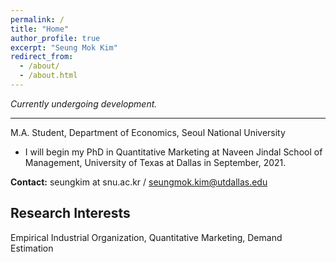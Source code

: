 ```yaml
---
permalink: /
title: "Home"
author_profile: true
excerpt: "Seung Mok Kim"
redirect_from: 
  - /about/
  - /about.html
---
```


*Currently undergoing development.*

---
M.A. Student, Department of Economics, Seoul National University<br>
 * I will begin my PhD in Quantitative Marketing at Naveen Jindal School of Management, University of Texas at Dallas in September, 2021.

**Contact:** seungkim at snu.ac.kr / seungmok.kim@utdallas.edu

## Research Interests
Empirical Industrial Organization, Quantitative Marketing, Demand Estimation